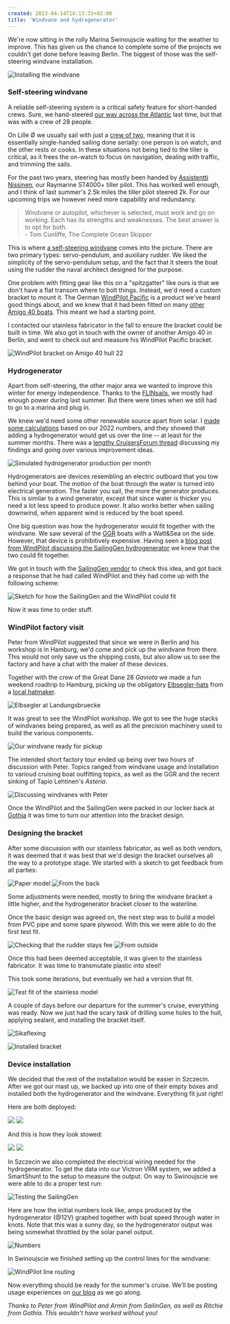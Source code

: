 ```yaml
---
created: 2023-04-14T14:13:33+02:00
title: 'Windvane and hydrogenerator'
---
```

We're now sitting in the rolly Marina Swinoujscie waiting for the weather to improve. This has given us the chance to complete some of the projects we couldn't get done before leaving Berlin. The biggest of those was the self-steering windvane installation.

![Installing the windvane](../2023/20230410_131024.jpg)

<!--more-->

### Self-steering windvane

A reliable self-steering system is a critical safety feature for short-handed crews. Sure, we hand-steered [our way across the Atlantic](https://bergie.iki.fi/blog/sailing-across-the-atlantic/) last time, but that was with a crew of 28 people.

On Lille Ø we usually sail with just a [crew of two](/crew/), meaning that it is essentially single-handed sailing done serially: one person is on watch, and the other rests or cooks. In these situations not being tied to the tiller is critical, as it frees the on-watch to focus on navigation, dealing with traffic, and trimming the sails.

For the past two years, steering has mostly been handed by [Assistentti Nissinen](/crew/#assistentti+nissinen), our Raymarine ST4000+ tiller pilot. This has worked well enough, and I think of last summer's 2.5k miles the tiller pilot steered 2k. For our upcoming trips we however need more capability and redundancy.

> Windvane or autopilot, whichever is selected, must work and go on working. Each has its strengths and weaknesses. The best answer is to opt for both.<br>
\- Tom Cunliffe, The Complete Ocean Skipper

This is where [a self-steering windvane](https://en.wikipedia.org/wiki/Self-steering_gear#Mechanical) comes into the picture. There are two primary types: servo-pendulum, and auxiliary rudder. We liked the simplicity of the servo-pendulum setup, and the fact that it steers the boat using the rudder the naval architect designed for the purpose.

One problem with fitting gear like this on a "spitzgatter" like ours is that we don't have a flat transom where to bolt things. Instead, we'd need a custom bracket to mount it. The German [WindPilot Pacific](https://windpilot.com/n/wind/en/prod/paci/) is a product we've heard good things about, and we knew that it had been fitted on many [other Amigo 40 boats](https://windpilot.com/n/wind/en/foto/paci/Amigo40). This meant we had a starting point.

I contacted our stainless fabricator in the fall to ensure the bracket could be built in time. We also got in touch with the owner of another Amigo 40 in Berlin, and went to check out and measure his WindPilot Pacific bracket.

![WindPilot bracket on Amigo 40 hull 22](../2023/20230304_135724.jpg)

### Hydrogenerator

Apart from self-steering, the other major area we wanted to improve this winter for energy independence. Thanks to the [FLINsails](https://flin-solar.de/flinsail), we mostly had enough power during last summer. But there were times when we still had to go to a marina and plug in.

We knew we'd need some other renewable source apart from solar. I [made some calculations](https://gist.github.com/bergie/6de660b18fd0994286ab085d68e4fe44) based on our 2022 numbers, and they showed that adding a hydrogenerator would get us over the line -- at least for the summer months.
There was a [lengthy CruisersForum thread](https://www.cruisersforum.com/forums/f14/solar-vs-wind-vs-hydro-272127.html) discussing my findings and going over various improvement ideas.

![Simulated hydrogenerator production per month](../2023/hydrogenerator-output-simulated.png)

Hydrogenerators are devices resembling an electric outboard that you tow behind your boat. The motion of the boat through the water is turned into electrical generation. The faster you sail, the more the generator produces. This is similar to a wind generator, except that since water is thicker you need a lot less speed to produce power. It also works better when sailing downwind, when apparent wind is reduced by the boat speed.

One big question was how the hydrogenerator would fit together with the windvane. We saw several of the [GGR](https://goldengloberace.com) boats with a Watt&Sea on the side. However, that device is prohibitively expensive. Having seen a [blog post from WindPilot discussing the SailingGen hydrogenerator](https://windpilot.com/blog/en/equipment/joint-venture/) we knew that the two could fit together.

We got in touch with the [SailingGen vendor](https://sailnsea.1a-shops.eu) to check this idea, and got back a response that he had called WindPilot and they had come up with the following scheme:

![Sketch for how the SailingGen and the WindPilot could fit](../2023/sailinggen-windpilot-sketch.png)

Now it was time to order stuff.

### WindPilot factory visit

Peter from WindPilot suggested that since we were in Berlin and his workshop is in Hamburg, we'd come and pick up the windvane from there. This would not only save us the shipping costs, but also allow us to see the factory and have a chat with the maker of these devices.

Together with the crew of the Great Dane 28 _Gaviota_ we made a fun weekend roadtrip to Hamburg, picking up the obligatory [Elbsegler-hats](https://en.wikipedia.org/wiki/Mariner%27s_cap) from a [local hatmaker](http://www.muetzenmacher-hamburg.de).

![Elbsegler at Landungsbruecke](../2023/20230224_172426.jpg)

It was great to see the WindPilot workshop. We got to see the huge stacks of windvanes being prepared, as well as all the precision machinery used to build the various components.

![Our windvane ready for pickup](../2023/PXL_20230225_105811177.jpg)

The intended short factory tour ended up being over two hours of discussion with Peter. Topics ranged from windvane usage and installation to varioud cruising boat outfitting topics, as well as the GGR and the recent sinking of Tapio Lehtinen's _Asteria_.

![Discussing windvanes with Peter](../2023/PXL_20230225_114728620.jpg)

Once the WindPilot and the SailingGen were packed in our locker back at [Gothia](https://scgothia.de) it was time to turn our attention into the bracket design.

### Designing the bracket

After some discussion with our stainless fabricator, as well as both vendors, it was deemed that it was best that we'd design the bracket ourselves all the way to a prototype stage. We started with a sketch to get feedback from all parties:

![Paper model](../2023/20230310_150355.jpg)
![From the back](../2023/0ba9ea53-ea88-4938-aad9-6ce4cb411c22_20230310_152221.jpg)

Some adjustments were needed, mostly to bring the windvane bracket a little higher, and the hydrogenerator bracket closer to the waterline.

Once the basic design was agreed on, the next step was to build a model from PVC pipe and some spare plywood. With this we were able to do the first test fit.

![Checking that the rudder stays fee](../2023/20230311_152324.jpg)
![From outside](../2023/20230311_153137.jpg)

Once this had been deemed acceptable, it was given to the stainless fabricator. It was time to transmutate plastic into steel!

This took some iterations, but eventually we had a version that fit.

![Test fit of the stainless model](../2023/PXL_20230404_121722904.jpg)

A couple of days before our departure for the summer's cruise, everything was ready. Now we just had the scary task of drilling some holes to the hull, applying sealant, and installing the bracket itself.

![Sikaflexing](../2023/20230407_113919.jpg)

![Installed bracket](../2023/20230408_085518.jpg)

### Device installation

We decided that the rest of the installation would be easier in Szczecin. After we got our mast up, we backed up into one of their empty boxes and installed both the hydrogenerator and the windvane. Everything fit just right!

Here are both deployed:

![](../2023/PXL_20230410_115330625.jpg)
![](../2023/PXL_20230410_115351304.jpg)

And this is how they look stowed:

![](../2023/PXL_20230410_115605105.jpg)
![](../2023/PXL_20230410_115619711.jpg)

In Szczecin we also completed the electrical wiring needed for the hydrogenerator. To get the data into our Victron VRM system, we added a SmartShunt to the setup to measure the output. On way to Swinoujscie we were able to do a proper test run:

![Testing the SailingGen](../2023/20230412_131327.jpg)

Here are how the initial numbers look like, amps produced by the hydrogenerator (@12V) graphed together with boat speed through water in knots. Note that this was a sunny day, so the hydrogenerator output was being somewhat throttled by the solar panel output.

![Numbers](../2023/sailinggen-testrun.jpg)

In Swinoujscie we finished setting up the control lines for the windvane:

![WindPilot line routing](../2023/20230413_142245.jpg)

Now everything should be ready for the summer's cruise. We'll be posting usage experiences on [our blog](https://lille-oe.de) as we go along.

_Thanks to Peter from WindPilot and Armin from SailinGen, as well as Ritchie from Gothia. This wouldn't have worked without you!_
